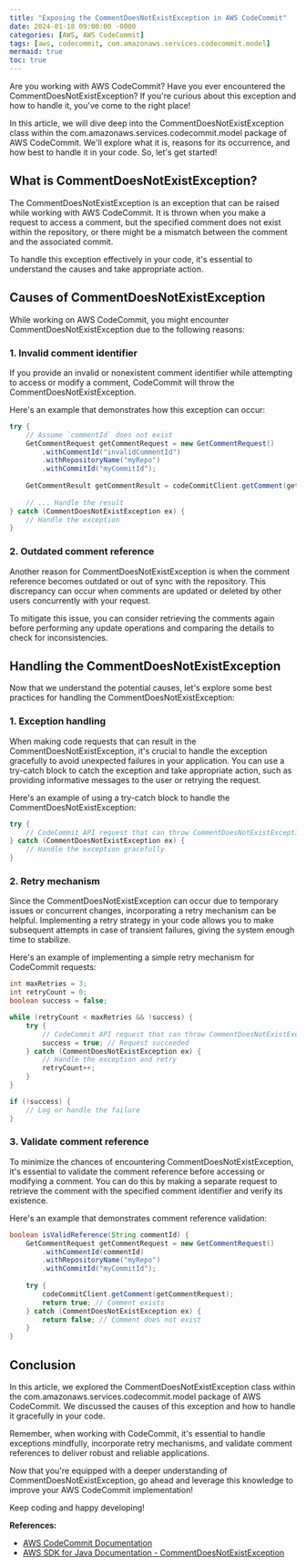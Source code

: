 ```yaml
---
title: "Exposing the CommentDoesNotExistException in AWS CodeCommit"
date: 2024-01-18 09:00:00 -0000
categories: [AWS, AWS CodeCommit]
tags: [aws, codecommit, com.amazonaws.services.codecommit.model]
mermaid: true
toc: true
---
```



Are you working with AWS CodeCommit? Have you ever encountered the CommentDoesNotExistException? If you're curious about this exception and how to handle it, you've come to the right place!

In this article, we will dive deep into the CommentDoesNotExistException class within the com.amazonaws.services.codecommit.model package of AWS CodeCommit. We'll explore what it is, reasons for its occurrence, and how best to handle it in your code. So, let's get started!

## What is CommentDoesNotExistException?

The CommentDoesNotExistException is an exception that can be raised while working with AWS CodeCommit. It is thrown when you make a request to access a comment, but the specified comment does not exist within the repository, or there might be a mismatch between the comment and the associated commit.

To handle this exception effectively in your code, it's essential to understand the causes and take appropriate action.

## Causes of CommentDoesNotExistException

While working on AWS CodeCommit, you might encounter CommentDoesNotExistException due to the following reasons:

### 1. Invalid comment identifier

If you provide an invalid or nonexistent comment identifier while attempting to access or modify a comment, CodeCommit will throw the CommentDoesNotExistException.

Here's an example that demonstrates how this exception can occur:

```java
try {
    // Assume `commentId` does not exist
    GetCommentRequest getCommentRequest = new GetCommentRequest()
        .withCommentId("invalidCommentId")
        .withRepositoryName("myRepo")
        .withCommitId("myCommitId");
    
    GetCommentResult getCommentResult = codeCommitClient.getComment(getCommentRequest);
    
    // ... Handle the result
} catch (CommentDoesNotExistException ex) {
    // Handle the exception
}
```

### 2. Outdated comment reference

Another reason for CommentDoesNotExistException is when the comment reference becomes outdated or out of sync with the repository. This discrepancy can occur when comments are updated or deleted by other users concurrently with your request.

To mitigate this issue, you can consider retrieving the comments again before performing any update operations and comparing the details to check for inconsistencies.

## Handling the CommentDoesNotExistException

Now that we understand the potential causes, let's explore some best practices for handling the CommentDoesNotExistException:

### 1. Exception handling

When making code requests that can result in the CommentDoesNotExistException, it's crucial to handle the exception gracefully to avoid unexpected failures in your application. You can use a try-catch block to catch the exception and take appropriate action, such as providing informative messages to the user or retrying the request.

Here's an example of using a try-catch block to handle the CommentDoesNotExistException:

```java
try {
    // CodeCommit API request that can throw CommentDoesNotExistException 
} catch (CommentDoesNotExistException ex) {
    // Handle the exception gracefully
}
```

### 2. Retry mechanism

Since the CommentDoesNotExistException can occur due to temporary issues or concurrent changes, incorporating a retry mechanism can be helpful. Implementing a retry strategy in your code allows you to make subsequent attempts in case of transient failures, giving the system enough time to stabilize.

Here's an example of implementing a simple retry mechanism for CodeCommit requests:

```java
int maxRetries = 3;
int retryCount = 0;
boolean success = false;

while (retryCount < maxRetries && !success) {
    try {
        // CodeCommit API request that can throw CommentDoesNotExistException 
        success = true; // Request succeeded
    } catch (CommentDoesNotExistException ex) {
        // Handle the exception and retry
        retryCount++;
    }
}

if (!success) {
    // Log or handle the failure
}
```

### 3. Validate comment reference

To minimize the chances of encountering CommentDoesNotExistException, it's essential to validate the comment reference before accessing or modifying a comment. You can do this by making a separate request to retrieve the comment with the specified comment identifier and verify its existence.

Here's an example that demonstrates comment reference validation:

```java
boolean isValidReference(String commentId) {
    GetCommentRequest getCommentRequest = new GetCommentRequest()
        .withCommentId(commentId)
        .withRepositoryName("myRepo")
        .withCommitId("myCommitId");
    
    try {
        codeCommitClient.getComment(getCommentRequest);
        return true; // Comment exists
    } catch (CommentDoesNotExistException ex) {
        return false; // Comment does not exist
    }
}
```

## Conclusion

In this article, we explored the CommentDoesNotExistException class within the com.amazonaws.services.codecommit.model package of AWS CodeCommit. We discussed the causes of this exception and how to handle it gracefully in your code.

Remember, when working with CodeCommit, it's essential to handle exceptions mindfully, incorporate retry mechanisms, and validate comment references to deliver robust and reliable applications.

Now that you're equipped with a deeper understanding of CommentDoesNotExistException, go ahead and leverage this knowledge to improve your AWS CodeCommit implementation!

Keep coding and happy developing!

**References:**
- [AWS CodeCommit Documentation](https://docs.aws.amazon.com/codecommit/latest/APIReference/API_CommentDoesNotExistException.html)
- [AWS SDK for Java Documentation - CommentDoesNotExistException](https://sdk.amazonaws.com/java/api/latest/software/amazon/awssdk/services/codecommit/model/CommentDoesNotExistException.html)